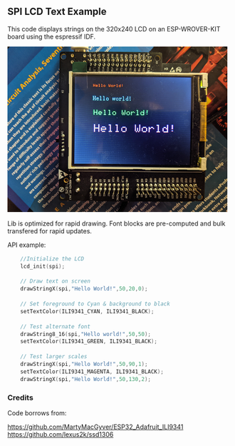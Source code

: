 ## SPI LCD Text Example

This code displays strings on the 320x240 LCD on an ESP-WROVER-KIT board using the espressif IDF.

<img src='./preview.png'></img>

Lib is optimized for rapid drawing. Font blocks are pre-computed and bulk transfered for rapid updates.  


API example: 

```c
    //Initialize the LCD
    lcd_init(spi);

    // Draw text on screen 
    drawStringX(spi,"Hello World!",50,20,0);

    // Set foreground to Cyan & background to black 
    setTextColor(ILI9341_CYAN, ILI9341_BLACK); 

    // Test alternate font 
    drawString8_16(spi,"Hello world!",50,50);
    setTextColor(ILI9341_GREEN, ILI9341_BLACK);
    
    // Test larger scales 
    drawStringX(spi,"Hello World!",50,90,1);
    setTextColor(ILI9341_MAGENTA, ILI9341_BLACK);
    drawStringX(spi,"Hello World!",50,130,2);
```

### Credits 

Code borrows from: 

https://github.com/MartyMacGyver/ESP32_Adafruit_ILI9341
https://github.com/lexus2k/ssd1306
